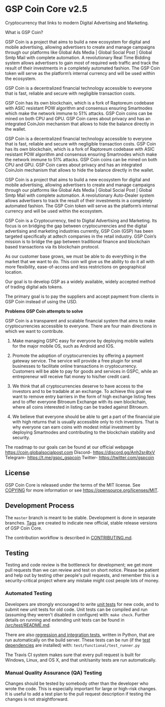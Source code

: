 GSP Coin Core v2.5
===========================
Cryptocurrency that links to modern Digital Advertising and Marketing.

What is GSP Coin?

GSP Coin is a project that aims to build a new ecosystem for digital and mobile advertising, allowing advertisers to create and manage campaigns through our platforms like Global Ads Media | Global Social Post | Global Smtp Mail  with complete automation. A revolutionary Real Time Bidding system allows advertisers to gain most of required web traffic and track the result of their investments in a completely automated fashion. The GSP Coin token will serve as the platform’s internal currency and will be used within the ecosystem.

GSP Coin is a decentralized financial technology accessible to everyone that is fast, reliable and secure with negligible transaction costs. 

GSP Coin has its own blockchain, which is a fork of Raptoreum codebase with ASIC resistant POW algorithm and consensus ensuring Smartnodes which make the network immune to 51% attacks. GSP Coin coins can be mined on both CPU and GPU. GSP Coin cares about privacy and has an integrated CoinJoin mechanism that allows to hide the balance directly in the wallet.

GSP Coin is a decentralized financial technology accessible to everyone that is fast, reliable and secure with negligible transaction costs. GSP Coin has its own blockchain, which is a fork of Raptoreum codebase with ASIC resistant POW algorithm and consensus ensuring Smartnodes which make the network immune to 51% attacks. GSP Coin coins can be mined on both CPU and GPU. GSP Coin cares about privacy and has an integrated CoinJoin mechanism that allows to hide the balance directly in the wallet.

GSP Coin is a project that aims to build a new ecosystem for digital and mobile advertising, allowing advertisers to create and manage campaigns through our platforms like Global Ads Media | Global Social Post | Global Smtp Mail with complete automation. A revolutionary Auto-Dealer system allows advertisers to track the result of their investments in a completely automated fashion. The GSP Coin token will serve as the platform’s internal currency and will be used within the ecosystem.

GSP Coin is a Cryptocurrency, tied to Digital Advertising and Marketing. Its focus is on bridging the gap between cryptocurrencies and the digital advertising and marketing industries currently, GSP Coin (GSP) has been targeted specifically at adtech companies in the retail industry. GSP Coin’s mission is to bridge the gap between traditional finance and blockchain based transactions via its blockchain protocol.

As our customer base grows, we must be able to do everything in the market that we want to do. This coin will give us the ability to do it all with more flexibility, ease-of-access and less restrictions on geographical location.

Our goal is to develop GSP as a widely available, widely accepted method of trading digital ads tokens.

The primary goal is to pay the suppliers and accept payment from clients in GSP Coin instead of using the USD.

**Problems GSP Coin attempts to solve**

GSP Coin is a transparent and scalable financial system that aims to make cryptocurrencies
accessible to everyone. There are four main directions in which we want to contribute.

1. Make managing GSPC easy for everyone by deploying mobile wallets for the major
mobile OS, such as Android and IOS.

2. Promote the adoption of cryptocurrencies by offering a payment gateway service. The
service will provide a free plugin for small businesses to facilitate online transactions in
cryptocurrency. Customers will be able to pay for goods and services in GSPC, while an
entrepreneur will receive fiat money to his/her credit card.

3. We think that all cryptocurrencies deserve to have access to the investors and to be
tradable at an exchange. To achieve this goal we want to remove entry barriers in the form
of high exchange listing fees and to offer everyone Bitroeum Exchange with its own
blockchain, where all coins interested in listing can be traded against Bitroeum.

4. We believe that everyone should be able to get a part of the financial pie with high returns
that is usually accessible only to rich investors. That is why everyone can earn coins with
modest initial investment by deploying Smartnodes and contributing to the blockchain
stability and security.

The roadmap to our goals can be found at our official webpage https://coin.globalsocialpost.com
Discord- https://discord.gg/Anh2sr4txV
Telegram- https://t.me/gspc_gspcoin
Twitter- https://twitter.com/gspcoin

License
-------

GSP Coin Core is released under the terms of the MIT license. See [COPYING](COPYING) for more
information or see https://opensource.org/licenses/MIT.

Development Process
-------------------

The `master` branch is meant to be stable. Development is done in separate branches.
[Tags](https://github.com/gspcoin/gspcoin/tags) are created to indicate new official,
stable release versions of GSP Coin Core.

The contribution workflow is described in [CONTRIBUTING.md](CONTRIBUTING.md).

Testing
-------

Testing and code review is the bottleneck for development; we get more pull
requests than we can review and test on short notice. Please be patient and help out by testing
other people's pull requests, and remember this is a security-critical project where any mistake might cost people
lots of money.

### Automated Testing

Developers are strongly encouraged to write [unit tests](src/test/README.md) for new code, and to
submit new unit tests for old code. Unit tests can be compiled and run
(assuming they weren't disabled in configure) with: `make check`. Further details on running
and extending unit tests can be found in [/src/test/README.md](/src/test/README.md).

There are also [regression and integration tests](/test), written
in Python, that are run automatically on the build server.
These tests can be run (if the [test dependencies](/test) are installed) with: `test/functional/test_runner.py`

The Travis CI system makes sure that every pull request is built for Windows, Linux, and OS X, and that unit/sanity tests are run automatically.

### Manual Quality Assurance (QA) Testing

Changes should be tested by somebody other than the developer who wrote the
code. This is especially important for large or high-risk changes. It is useful
to add a test plan to the pull request description if testing the changes is
not straightforward.

